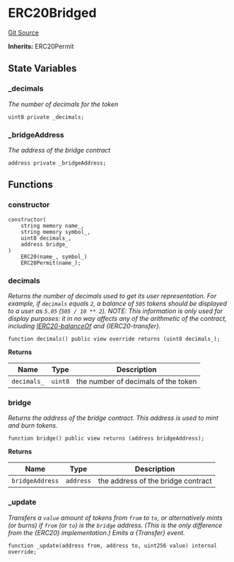 # ERC20Bridged
[Git Source](https://github.com/ambrosus/token-bridge/blob/2704f133ac810fd32e38846890ea517279600f52/contracts/token/ERC20Bridged.sol)

**Inherits:**
ERC20Permit


## State Variables
### _decimals
*The number of decimals for the token*


```solidity
uint8 private _decimals;
```


### _bridgeAddress
*The address of the bridge contract*


```solidity
address private _bridgeAddress;
```


## Functions
### constructor


```solidity
constructor(
    string memory name_,
    string memory symbol_,
    uint8 decimals_,
    address bridge_
)
    ERC20(name_, symbol_)
    ERC20Permit(name_);
```

### decimals

*Returns the number of decimals used to get its user representation.
For example, if `decimals` equals `2`, a balance of `505` tokens should
be displayed to a user as `5.05` (`505 / 10 ** 2`).
NOTE: This information is only used for _display_ purposes: it in
no way affects any of the arithmetic of the contract, including
[IERC20-balanceOf](/lib/forge-std/test/StdCheats.t.sol/contract.BarERC1155.md#balanceof) and {IERC20-transfer}.*


```solidity
function decimals() public view override returns (uint8 decimals_);
```
**Returns**

|Name|Type|Description|
|----|----|-----------|
|`decimals_`|`uint8`|the number of decimals of the token|


### bridge

*Returns the address of the bridge contract.
This address is used to mint and burn tokens.*


```solidity
function bridge() public view returns (address bridgeAddress);
```
**Returns**

|Name|Type|Description|
|----|----|-----------|
|`bridgeAddress`|`address`|the address of the bridge contract|


### _update

*Transfers a `value` amount of tokens from `from` to `to`, or alternatively mints (or burns) if `from`
(or `to`) is the `bridge` address. (This is the only difference from the {ERC20} implementation.)
Emits a {Transfer} event.*


```solidity
function _update(address from, address to, uint256 value) internal override;
```

